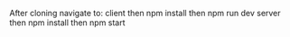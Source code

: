 After cloning navigate to:
client then npm install then npm run dev
server then npm install then npm start

